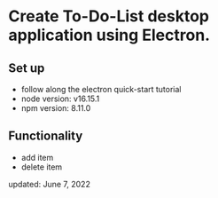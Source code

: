 <h1>Create To-Do-List desktop application using Electron.</h1>

<h2>Set up</h2>
    <ul>
        <li>follow along the electron quick-start tutorial</li>
        <li>node version: v16.15.1</li>
        <li>npm version: 8.11.0</li>
    </ul>

<h2>Functionality</h2>
    <ul>
        <li>add item</li>
        <li>delete item</li>
    </ul>

updated: June 7, 2022